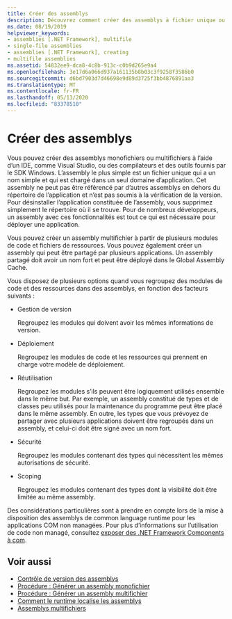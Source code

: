 ```yaml
---
title: Créer des assemblys
description: Découvrez comment créer des assemblys à fichier unique ou multifichiers à l’aide d’un IDE, tel que Visual Studio, ou les compilateurs et les outils fournis par le SDK Windows.
ms.date: 08/19/2019
helpviewer_keywords:
- assemblies [.NET Framework], multifile
- single-file assemblies
- assemblies [.NET Framework], creating
- multifile assemblies
ms.assetid: 54832ee9-dca8-4c8b-913c-c0b9d265e9a4
ms.openlocfilehash: 3e17d6a066d937a161135b8b03c3f9258f3586b0
ms.sourcegitcommit: d6bd7903d7d46698e9d89d3725f3bb4876891aa3
ms.translationtype: MT
ms.contentlocale: fr-FR
ms.lasthandoff: 05/13/2020
ms.locfileid: "83378510"
---
```

# <a name="create-assemblies"></a>Créer des assemblys

Vous pouvez créer des assemblys monofichiers ou multifichiers à l’aide d’un IDE, comme Visual Studio, ou des compilateurs et des outils fournis par le SDK Windows. L’assembly le plus simple est un fichier unique qui a un nom simple et qui est chargé dans un seul domaine d’application. Cet assembly ne peut pas être référencé par d’autres assemblys en dehors du répertoire de l’application et n’est pas soumis à la vérification de la version. Pour désinstaller l’application constituée de l’assembly, vous supprimez simplement le répertoire où il se trouve. Pour de nombreux développeurs, un assembly avec ces fonctionnalités est tout ce qui est nécessaire pour déployer une application.

Vous pouvez créer un assembly multifichier à partir de plusieurs modules de code et fichiers de ressources. Vous pouvez également créer un assembly qui peut être partagé par plusieurs applications. Un assembly partagé doit avoir un nom fort et peut être déployé dans le Global Assembly Cache.

Vous disposez de plusieurs options quand vous regroupez des modules de code et des ressources dans des assemblys, en fonction des facteurs suivants :

- Gestion de version

     Regroupez les modules qui doivent avoir les mêmes informations de version.

- Déploiement

     Regroupez les modules de code et les ressources qui prennent en charge votre modèle de déploiement.

- Réutilisation

     Regroupez les modules s’ils peuvent être logiquement utilisés ensemble dans le même but. Par exemple, un assembly constitué de types et de classes peu utilisés pour la maintenance du programme peut être placé dans le même assembly. En outre, les types que vous prévoyez de partager avec plusieurs applications doivent être regroupés dans un assembly, et celui-ci doit être signé avec un nom fort.

- Sécurité

     Regroupez les modules contenant des types qui nécessitent les mêmes autorisations de sécurité.

- Scoping

     Regroupez les modules contenant des types dont la visibilité doit être limitée au même assembly.

Des considérations particulières sont à prendre en compte lors de la mise à disposition des assemblys de common language runtime pour les applications COM non managées. Pour plus d’informations sur l’utilisation de code non managé, consultez [exposer des .NET Framework Components à com](../../framework/interop/exposing-dotnet-components-to-com.md).

## <a name="see-also"></a>Voir aussi

- [Contrôle de version des assemblys](versioning.md)
- [Procédure : Générer un assembly monofichier](../../framework/app-domains/build-single-file-assembly.md)
- [Procédure : Générer un assembly multifichier](../../framework/app-domains/build-multifile-assembly.md)
- [Comment le runtime localise les assemblys](../../framework/deployment/how-the-runtime-locates-assemblies.md)
- [Assemblys multifichiers](../../framework/app-domains/multifile-assemblies.md)
